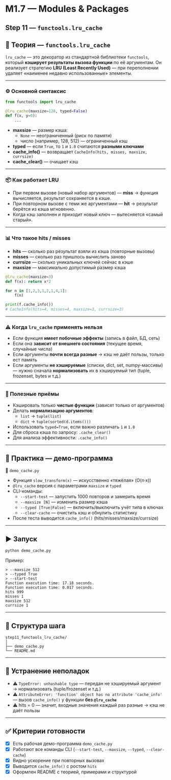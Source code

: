 # M1.7 — Modules & Packages
## Step 11 — `functools.lru_cache`

## 📘 Теория — `functools.lru_cache`

`lru_cache` — это декоратор из стандартной библиотеки `functools`, который **кэширует результаты вызова функции** по её аргументам.
Он реализует стратегию **LRU (Least Recently Used)** — при переполнении удаляет «наименее недавно использованные» элементы.

---

### ⚙️ Основной синтаксис

```python
from functools import lru_cache

@lru_cache(maxsize=128, typed=False)
def f(x, y=0):
    ...
```

- **maxsize** — размер кэша:
  - `None` — неограниченный (риск по памяти)
  - число (например, 128, 512) — ограниченный кэш
- **typed** — если `True`, то `1` и `1.0` считаются **разными ключами**
- **cache_info()** — возвращает `CacheInfo(hits, misses, maxsize, currsize)`
- **cache_clear()** — очищает кэш

---

### 📦 Как работает LRU

- При первом вызове (новый набор аргументов) — **miss** → функция вычисляется, результат сохраняется в кэше.
- При повторном вызове с теми же аргументами — **hit** → результат берётся из кэша мгновенно.
- Когда кэш заполнен и приходит новый ключ — вытесняется «самый старый».

---

### 📊 Что такое hits / misses

- **hits** — сколько раз результат взяли из кэша (повторные вызовы)
- **misses** — сколько раз пришлось вычислить заново
- **currsize** — сколько уникальных ключей сейчас в кэше
- **maxsize** — максимально допустимый размер кэша

```python
@lru_cache(maxsize=3)
def f(x): return x*2

for n in [1,2,3,1,2,1,4,1]:
    f(n)

print(f.cache_info())
# CacheInfo(hits=4, misses=4, maxsize=3, currsize=3)
```

---

### ⚠️ Когда `lru_cache` применять нельзя

- Если функция **имеет побочные эффекты** (запись в файл, БД, сеть)
- Если она **зависит от внешнего состояния** (текущее время, случайные числа)
- Если аргументы **почти всегда разные** → кэш не даёт пользы, только ест память
- Если аргументы **не хэшируемые** (списки, dict, set, numpy-массивы) — нужно сначала **нормализовать** их в хэшируемый тип (tuple, frozenset, bytes и т.д.)

---

### 🧠 Полезные приёмы

- Кэшировать только **чистые функции** (зависят только от аргументов)
- Делать **нормализацию аргументов**:
  - `list` → `tuple(list)`
  - `dict` → `tuple(sorted(d.items()))`
- Использовать `typed=True`, если важно различать `1` и `1.0`
- Для сброса кэша по запросу: `.cache_clear()`
- Для анализа эффективности: `.cache_info()`

---

## 🧪 Практика — демо-программа

📂 `demo_cache.py`
- Функция `slow_transform(x)` — искусственно «тяжёлая» (O(n·x))
- `@lru_cache` версия с параметрами `maxsize` и `typed`
- CLI-команды:
  - `--start-test` — запустить 1000 повторов и замерить время
  - `--maxsize [N]` — изменить размер кэша
  - `--typed [True|False]` — включить/выключить учёт типа в ключах
  - `--clear-cache` — очистить кэш и обнулить статистику
- После теста выводится `cache_info()` (hits/misses/maxsize/currsize)

---

## ▶️ Запуск

```bash
python demo_cache.py
```

Пример:
```
> --maxsize 512
> --typed True
> --start-test
Function execution time: 17.18 seconds.
Function execution time: 0.017 seconds.
hits 999
misses 1
maxsize 512
currsize 1
```

---

## 📁 Структура шага

```
step11_functools_lru_cache/
│
├── demo_cache.py
└── README.md
```

---

## 🛟 Устранение неполадок

- ⚠️ `TypeError: unhashable type` — передан не хэшируемый аргумент → нормализовать (tuple/frozenset и т.д.)
- ⚠️ `AttributeError: 'function' object has no attribute 'cache_info'` — вызов `cache_info()` у функции **без `@lru_cache`**
- ⚠️ hits = 0 — значит, входные значения каждый раз разные → кэш не даёт пользы

---

## ✅ Критерии готовности

- [x] Есть рабочая демо-программа `demo_cache.py`
- [x] Работают все команды CLI (`--start-test`, `--maxsize`, `--typed`, `--clear-cache`)
- [x] Видно ускорение при повторных вызовах
- [x] Выводится `cache_info()` с ростом `hits`
- [x] Оформлен README с теорией, примерами и структурой
